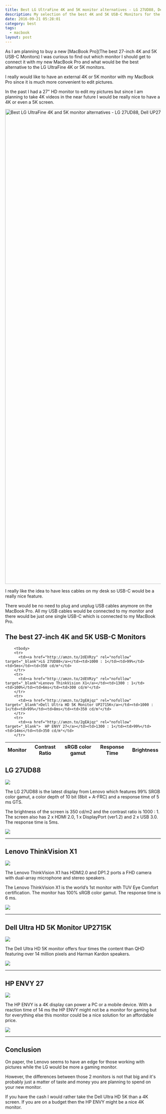 ```yaml
---
title: Best LG UltraFine 4K and 5K monitor alternatives - LG 27UD88, Dell UP2715K, HP ENVY 27 or Lenovo ThinkVision X1
description: My selection of the best 4K and 5K USB-C Monitors for the Macbook Pro 2017
date: 2016-09-21 05:28:01
category: best
tags:
  - macbook
layout: post
---
```

As I am planning to buy a new [MacBook Pro](The best 27-inch 4K and 5K USB-C Monitors) I was curious to find out which monitor I should get to connect it with my new MacBook Pro and what would be the best alternative to the LG UltraFine 4K or 5K monitors.

I really would like to have an external 4K or 5K monitor with my MacBook Pro since it is much more convenient to edit pictures.

In the past I had a 27" HD monitor to edit my pictures but since I am planning to take 4K videos in the near future I would be really nice to have a 4K or even a 5K screen.

<a data-flickr-embed="true"  href="https://www.flickr.com/photos/90204224@N07/31528052726/in/dateposted-public/" title="Best LG UltraFine 4K and 5K monitor alternatives - LG 27UD88, Dell UP2715K, HP ENVY 27 or Lenovo ThinkVision X1 for Macbook Pro with Touchbar"><img src="https://c7.staticflickr.com/1/186/31528052726_5436587b3c_k.jpg" width="2048" height="1536" alt="Best LG UltraFine 4K and 5K monitor alternatives - LG 27UD88, Dell UP2715K, HP ENVY 27 or Lenovo ThinkVision X1 for MacBook Pro with Touchbar"></a><script async src="//embedr.flickr.com/assets/client-code.js" charset="utf-8"></script>

I really like the idea to have less cables on my desk so USB-C would be a really nice feature.

There would be no need to plug and unplug USB cables anymore on the MacBook Pro. All my USB cables would be connected to my monitor and there would be just one single USB-C which is connected to my MacBook Pro.

## The best 27-inch 4K and 5K USB-C Monitors
<div class="table-responsive">
<table class="table table-hover table-bordered list_items_5">
        <thead>
             <tr>
                <th>Monitor</th><th>Contrast Ratio</th><th>sRGB color gamut</th><th>Response Time</th><th>Brightness</th>
             </tr>
        </thead>

        <tbody>
        <tr>
          <td><a href="http://amzn.to/2dEVRzy" rel="nofollow" target="_blank">LG 27UD88</a></td><td>1000 : 1</td><td>99%</td><td>5ms</td><td>350 cd/m²</td>
        </tr>
        <tr>
          <td><a href="http://amzn.to/2dEVRzy" rel="nofollow" target="_blank">Lenovo ThinkVision X1</a></td><td>1300 : 1</td><td>100%</td><td>6ms</td><td>300 cd/m²</td>
        </tr>
        <tr>
          <td><a href="http://amzn.to/2gEAjqz" rel="nofollow" target="_blank">Dell Ultra HD 5K Monitor UP2715K</a></td><td>1000 : 1</td><td>99%</td><td>8ms</td><td>350 cd/m²</td>
        </tr>
        <tr>
          <td><a href="http://amzn.to/2gEAjqz" rel="nofollow" target="_blank">  HP ENVY 27</a></td><td>1300 : 1</td><td>99%</td><td>14ms</td><td>350 cd/m²</td>
        </tr>

</tbody>
</table>
</div>

## LG 27UD88
<a href="https://www.amazon.com/gp/product/B01CDYB0QS/ref=as_li_tl?ie=UTF8&camp=1789&creative=9325&creativeASIN=B01CDYB0QS&linkCode=as2&tag=hikeve-20&linkId=9750242391a1726e4b4b87c855ce4300" rel="nofollow"><img border="0" src="//ws-na.amazon-adsystem.com/widgets/q?_encoding=UTF8&MarketPlace=US&ASIN=B01CDYB0QS&ServiceVersion=20070822&ID=AsinImage&WS=1&Format=_SL250_&tag=hikeve-20" ></a><img src="//ir-na.amazon-adsystem.com/e/ir?t=hikeve-20&l=am2&o=1&a=B01CDYB0QS" width="1" height="1" border="0" alt="LG 27UD88" style="border:none !important; margin:0px !important;" />

The LG 27UD88 is the latest display from Lenovo which features 99% SRGB color gamut, a color depth of 10 bit (8bit + A-FRC) and a response time of 5 ms GTS.

The brightness of the screen is 350 cd/m2 and the contrast ratio is 1000 : 1. The screen also has 2 x HDMI 2.0, 1 x DisplayPort (ver1.2) and 2 x USB 3.0. The response time is 5ms.

<a href="http://amzn.to/2dEVRzy" rel="nofollow" target="blank"><img src="http://www.hikeventures.com/buy.gif"></a>
<!--more-->
<hr>

## Lenovo ThinkVision X1
<a href="https://www.amazon.com/gp/product/B01EORW6YM/ref=as_li_tl?ie=UTF8&camp=1789&creative=9325&creativeASIN=B01EORW6YM&linkCode=as2&tag=hikeve-20&linkId=f43cc1738aa7806bd1bb12c3e2670ce2" rel="nofollow"><img border="0" src="//ws-na.amazon-adsystem.com/widgets/q?_encoding=UTF8&MarketPlace=US&ASIN=B01EORW6YM&ServiceVersion=20070822&ID=AsinImage&WS=1&Format=_SL250_&tag=hikeve-20" ></a><img src="//ir-na.amazon-adsystem.com/e/ir?t=hikeve-20&l=am2&o=1&a=B01EORW6YM" width="1" height="1" border="0" alt="Lenovo ThinkVision X1" style="border:none !important; margin:0px !important;" />

The Lenovo ThinkVision X1 has HDMI2.0 and DP1.2 ports a FHD camera with dual-array microphone and stereo speakers.

 The Lenovo ThinkVision X1 is the world’s 1st monitor with TUV Eye Comfort certification. The monitor has 100% sRGB color gamut. The response time is 6 ms.

<a href="http://amzn.to/2dEVRzy" rel="nofollow" target="blank"><img src="http://www.hikeventures.com/buy.gif"></a>

<hr>

## Dell Ultra HD 5K Monitor UP2715K

<a rel="nofollow" target="_blank"  href="https://www.amazon.com/gp/product/B00OKSFXZU/ref=as_li_tl?ie=UTF8&camp=1789&creative=9325&creativeASIN=B00OKSFXZU&linkCode=as2&tag=hikeve-20&linkId=302e66e0b4bc2e1338edb0c38e62b898"><img border="0" src="//ws-na.amazon-adsystem.com/widgets/q?_encoding=UTF8&MarketPlace=US&ASIN=B00OKSFXZU&ServiceVersion=20070822&ID=AsinImage&WS=1&Format=_SL250_&tag=hikeve-20" ></a><img src="//ir-na.amazon-adsystem.com/e/ir?t=hikeve-20&l=am2&o=1&a=B00OKSFXZU" width="1" height="1" border="0" alt="Dell Ultra HD 5K Monitor UP2715K" style="border:none !important; margin:0px !important;" />

The Dell Ultra HD 5K monitor offers four times the content than QHD featuring over 14 million pixels and Harman Kardon speakers.

<a href="http://amzn.to/2gEAjqz" rel="nofollow" target="blank"><img src="http://www.hikeventures.com/buy.gif"></a>


<hr>

## HP ENVY 27

<a rel="nofollow" target="_blank"  href="https://www.amazon.com/gp/product/B01N3YVA0P/ref=as_li_tl?ie=UTF8&camp=1789&creative=9325&creativeASIN=B01N3YVA0P&linkCode=as2&tag=hikeve-20&linkId=3e874bc4ca2788c4625ac6832f65d82f"><img border="0" src="//ws-na.amazon-adsystem.com/widgets/q?_encoding=UTF8&MarketPlace=US&ASIN=B01N3YVA0P&ServiceVersion=20070822&ID=AsinImage&WS=1&Format=_SL250_&tag=hikeve-20" ></a><img src="//ir-na.amazon-adsystem.com/e/ir?t=hikeve-20&l=am2&o=1&a=B01N3YVA0P" width="1" height="1" border="0" alt="HP ENVY 27" style="border:none !important; margin:0px !important;" />

The HP ENVY is a 4K display can power a PC or a mobile device. With a reaction time of 14 ms the HP ENVY might not be a monitor for gaming but for everything else this monitor could be a nice solution for an affordable price.

<a href="http://amzn.to/2ikrt0u" rel="nofollow" target="blank"><img src="http://www.hikeventures.com/buy.gif"></a>

<hr>


## Conclusion
On paper, the Lenovo seems to have an edge for those working with pictures while the LG would be more a gaming monitor.

However, the differences between those 2 monitors is not that big and it's probably just a matter of taste and money you are planning to spend on your new monitor.

 If you have the cash I would rather take the Dell Ultra HD 5K than a 4K screen. If you are on a budget then the HP ENVY might be a nice 4K monitor.
